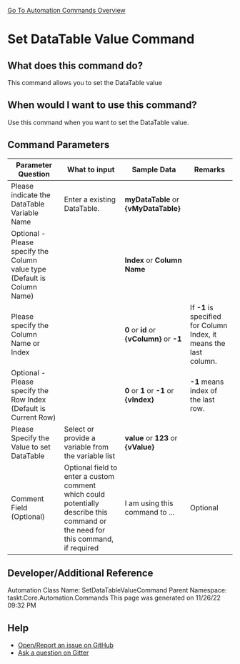 <!--TITLE: Set DataTable Value Command -->
<!-- SUBTITLE: a command in the DataTable Commands group. -->
[Go To Automation Commands Overview](/automation-commands.md)


# Set DataTable Value Command


## What does this command do?
This command allows you to set the DataTable value


## When would I want to use this command?
Use this command when you want to set the DataTable value.


## Command Parameters
| Parameter Question   	| What to input  	|  Sample Data 	| Remarks  	|
| ---                    | ---               | ---           | ---       |
|Please indicate the DataTable Variable Name|Enter a existing DataTable.|**myDataTable** or **{vMyDataTable}**||
|Optional - Please specify the Column value type (Default is Column Name)||**Index** or **Column Name**||
|Please specify the Column Name or Index||**0** or **id** or **{vColumn}** or **-1**|If **-1** is specified for Column Index, it means the last column.|
|Optional - Please specify the Row Index (Default is Current Row)||**0** or **1** or **-1** or **{vIndex}**|**-1** means index of the last row.|
|Please Specify the Value to set DataTable|Select or provide a variable from the variable list|**value** or **123** or **{vValue}**||
|Comment Field (Optional)|Optional field to enter a custom comment which could potentially describe this command or the need for this command, if required|I am using this command to ...|Optional|














## Developer/Additional Reference
Automation Class Name: SetDataTableValueCommand
Parent Namespace: taskt.Core.Automation.Commands
This page was generated on 11/26/22 09:32 PM


## Help
- [Open/Report an issue on GitHub](https://github.com/rcktrncn/taskt/issues/new)
- [Ask a question on Gitter](https://gitter.im/taskt-rpa/Lobby)
